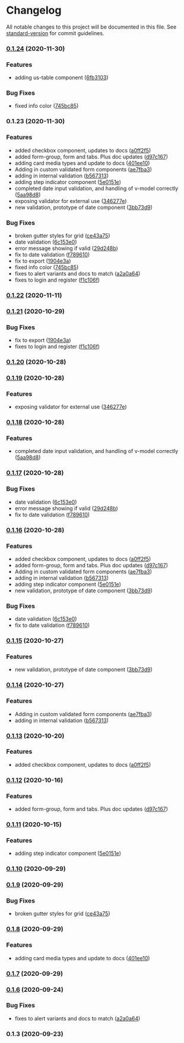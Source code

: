 # Changelog

All notable changes to this project will be documented in this file. See [standard-version](https://github.com/conventional-changelog/standard-version) for commit guidelines.

### [0.1.24](https://github.com///compare/v0.1.22...v0.1.24) (2020-11-30)


### Features

* adding us-table component ([6fb3103](https://github.com///commit/6fb3103beb045a93572962759946898670921066))


### Bug Fixes

* fixed info color ([745bc85](https://github.com///commit/745bc85cf67c75ecd6b91c6e39877130005a5b43))

### 0.1.23 (2020-11-30)


### Features

* added checkbox component, updates to docs ([a0ff2f5](https://github.com///commit/a0ff2f504505876c01756fd30081e394f702b6cc))
* added form-group, form and tabs. Plus doc updates ([d97c167](https://github.com///commit/d97c1673ca5a21cd52d5a22b360ac0f79303bf2b))
* adding card media types and update to docs ([401ee10](https://github.com///commit/401ee102d32fc90f48369abc14acc83a2fe8b0f5))
* Adding in custom validated form components ([ae7fba3](https://github.com///commit/ae7fba3cfdd811bbd9a90d87b9a303d3063c751f))
* adding in internal validation ([b567313](https://github.com///commit/b56731334fb1190eab40e7c6ac0c49ec2e8c74e5))
* adding step indicator component ([5e0151e](https://github.com///commit/5e0151eb0c37c21217ff07694c1db60683dd749e))
* completed date input validation, and handling of v-model correctly ([5aa98d8](https://github.com///commit/5aa98d8dc0eae6997bb54d8865c5c5d4f1a7cecf))
* exposing validator for external use ([346277e](https://github.com///commit/346277eb1e7505da8bc161256b66cb205521c188))
* new validation, prototype of date component ([3bb73d9](https://github.com///commit/3bb73d96b53270807226c5630c97181d2faae100))


### Bug Fixes

* broken gutter styles for grid ([ce43a75](https://github.com///commit/ce43a75d77429ffa3a5ff3e0a9995d586dc5302a))
* date validation ([6c153e0](https://github.com///commit/6c153e07df9e15ac78744ea7e552c4e4de08436a))
* error message showing if valid ([29d248b](https://github.com///commit/29d248b2eca896b40b9e7fa6b070bcb3c8224f03))
* fix to date validation ([f789610](https://github.com///commit/f7896103bc87c6499832002cbac42b27b91c4e4a))
* fix to export ([1904e3a](https://github.com///commit/1904e3a648736ad5f7a29fb9860bf66d7660ca1f))
* fixed info color ([745bc85](https://github.com///commit/745bc85cf67c75ecd6b91c6e39877130005a5b43))
* fixes to alert variants and docs to match ([a2a0a64](https://github.com///commit/a2a0a641aa28780c52dca8354d62ffde11fd7ad5))
* fixes to login and register ([f1c106f](https://github.com///commit/f1c106fae303818abec0721208ca2c4642e4a8b9))

### [0.1.22](https://github.com///compare/v0.1.21...v0.1.22) (2020-11-11)

### [0.1.21](https://github.com///compare/v0.1.20...v0.1.21) (2020-10-29)


### Bug Fixes

* fix to export ([1904e3a](https://github.com///commit/1904e3a648736ad5f7a29fb9860bf66d7660ca1f))
* fixes to login and register ([f1c106f](https://github.com///commit/f1c106fae303818abec0721208ca2c4642e4a8b9))

### [0.1.20](https://github.com///compare/v0.1.19...v0.1.20) (2020-10-28)

### [0.1.19](https://github.com///compare/v0.1.18...v0.1.19) (2020-10-28)


### Features

* exposing validator for external use ([346277e](https://github.com///commit/346277eb1e7505da8bc161256b66cb205521c188))

### [0.1.18](https://github.com///compare/v0.1.17...v0.1.18) (2020-10-28)


### Features

* completed date input validation, and handling of v-model correctly ([5aa98d8](https://github.com///commit/5aa98d8dc0eae6997bb54d8865c5c5d4f1a7cecf))

### [0.1.17](https://github.com///compare/v0.1.15...v0.1.17) (2020-10-28)


### Bug Fixes

* date validation ([6c153e0](https://github.com///commit/6c153e07df9e15ac78744ea7e552c4e4de08436a))
* error message showing if valid ([29d248b](https://github.com///commit/29d248b2eca896b40b9e7fa6b070bcb3c8224f03))
* fix to date validation ([f789610](https://github.com///commit/f7896103bc87c6499832002cbac42b27b91c4e4a))

### [0.1.16](https://github.com///compare/v0.1.10...v0.1.16) (2020-10-28)


### Features

* added checkbox component, updates to docs ([a0ff2f5](https://github.com///commit/a0ff2f504505876c01756fd30081e394f702b6cc))
* added form-group, form and tabs. Plus doc updates ([d97c167](https://github.com///commit/d97c1673ca5a21cd52d5a22b360ac0f79303bf2b))
* Adding in custom validated form components ([ae7fba3](https://github.com///commit/ae7fba3cfdd811bbd9a90d87b9a303d3063c751f))
* adding in internal validation ([b567313](https://github.com///commit/b56731334fb1190eab40e7c6ac0c49ec2e8c74e5))
* adding step indicator component ([5e0151e](https://github.com///commit/5e0151eb0c37c21217ff07694c1db60683dd749e))
* new validation, prototype of date component ([3bb73d9](https://github.com///commit/3bb73d96b53270807226c5630c97181d2faae100))


### Bug Fixes

* date validation ([6c153e0](https://github.com///commit/6c153e07df9e15ac78744ea7e552c4e4de08436a))
* fix to date validation ([f789610](https://github.com///commit/f7896103bc87c6499832002cbac42b27b91c4e4a))

### [0.1.15](https://github.com///compare/v0.1.14...v0.1.15) (2020-10-27)


### Features

* new validation, prototype of date component ([3bb73d9](https://github.com///commit/3bb73d96b53270807226c5630c97181d2faae100))

### [0.1.14](https://github.com///compare/v0.1.13...v0.1.14) (2020-10-27)


### Features

* Adding in custom validated form components ([ae7fba3](https://github.com///commit/ae7fba3cfdd811bbd9a90d87b9a303d3063c751f))
* adding in internal validation ([b567313](https://github.com///commit/b56731334fb1190eab40e7c6ac0c49ec2e8c74e5))

### [0.1.13](https://github.com///compare/v0.1.12...v0.1.13) (2020-10-20)


### Features

* added checkbox component, updates to docs ([a0ff2f5](https://github.com///commit/a0ff2f504505876c01756fd30081e394f702b6cc))

### [0.1.12](https://github.com///compare/v0.1.11...v0.1.12) (2020-10-16)


### Features

* added form-group, form and tabs. Plus doc updates ([d97c167](https://github.com///commit/d97c1673ca5a21cd52d5a22b360ac0f79303bf2b))

### [0.1.11](https://github.com///compare/v0.1.10...v0.1.11) (2020-10-15)


### Features

* adding step indicator component ([5e0151e](https://github.com///commit/5e0151eb0c37c21217ff07694c1db60683dd749e))

### [0.1.10](https://github.com///compare/v0.1.9...v0.1.10) (2020-09-29)

### [0.1.9](https://github.com///compare/v0.1.8...v0.1.9) (2020-09-29)


### Bug Fixes

* broken gutter styles for grid ([ce43a75](https://github.com///commit/ce43a75d77429ffa3a5ff3e0a9995d586dc5302a))

### [0.1.8](https://github.com///compare/v0.1.7...v0.1.8) (2020-09-29)


### Features

* adding card media types and update to docs ([401ee10](https://github.com///commit/401ee102d32fc90f48369abc14acc83a2fe8b0f5))

### [0.1.7](https://github.com///compare/v0.1.6...v0.1.7) (2020-09-29)

### [0.1.6](https://github.com///compare/v0.1.3...v0.1.6) (2020-09-24)


### Bug Fixes

* fixes to alert variants and docs to match ([a2a0a64](https://github.com///commit/a2a0a641aa28780c52dca8354d62ffde11fd7ad5))

### 0.1.3 (2020-09-23)
